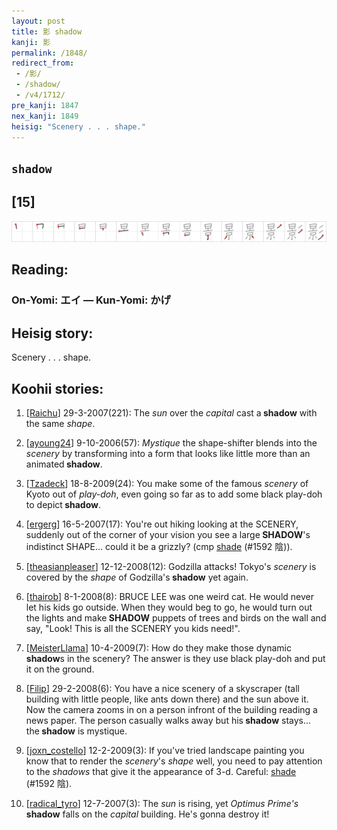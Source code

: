 ```yaml
---
layout: post
title: 影 shadow
kanji: 影
permalink: /1848/
redirect_from:
 - /影/
 - /shadow/
 - /v4/1712/
pre_kanji: 1847
nex_kanji: 1849
heisig: "Scenery . . . shape."
---
```


## `shadow`

## [15]

<div class="stroke"><img src="../images/E5BDB1.png" /></div>

## Reading:

### On-Yomi: エイ &mdash; Kun-Yomi: かげ

## Heisig story:

Scenery . . . shape.

## Koohii stories:

1) [<a href="http://kanji.koohii.com/profile/Raichu">Raichu</a>] 29-3-2007(221): The <em>sun</em> over the <em>capital</em> cast a<strong> shadow</strong> with the same <em>shape</em>.

2) [<a href="http://kanji.koohii.com/profile/ayoung24">ayoung24</a>] 9-10-2006(57): <em>Mystique</em> the shape-shifter blends into the <em>scenery</em> by transforming into a form that looks like little more than an animated<strong> shadow</strong>.

3) [<a href="http://kanji.koohii.com/profile/Tzadeck">Tzadeck</a>] 18-8-2009(24): You make some of the famous <em>scenery</em> of Kyoto out of <em>play-doh</em>, even going so far as to add some black play-doh to depict<strong> shadow</strong>.

4) [<a href="http://kanji.koohii.com/profile/ergerg">ergerg</a>] 16-5-2007(17): You&#039;re out hiking looking at the SCENERY, suddenly out of the corner of your vision you see a large<strong> SHADOW</strong>&#039;s indistinct SHAPE... could it be a grizzly? (cmp <a href="../1592">shade</a> (#1592 陰)).

5) [<a href="http://kanji.koohii.com/profile/theasianpleaser">theasianpleaser</a>] 12-12-2008(12): Godzilla attacks! Tokyo&#039;s <em>scenery</em> is covered by the <em>shape</em> of Godzilla&#039;s<strong> shadow</strong> yet again.

6) [<a href="http://kanji.koohii.com/profile/thairob">thairob</a>] 8-1-2008(8): BRUCE LEE was one weird cat. He would never let his kids go outside. When they would beg to go, he would turn out the lights and make<strong> SHADOW</strong> puppets of trees and birds on the wall and say, &quot;Look! This is all the SCENERY you kids need!&quot;.

7) [<a href="http://kanji.koohii.com/profile/MeisterLlama">MeisterLlama</a>] 10-4-2009(7): How do they make those dynamic<strong> shadow</strong>s in the scenery? The answer is they use black play-doh and put it on the ground.

8) [<a href="http://kanji.koohii.com/profile/Filip">Filip</a>] 29-2-2008(6): You have a nice scenery of a skyscraper (tall building with little people, like ants down there) and the sun above it. Now the camera zooms in on a person infront of the building reading a news paper. The person casually walks away but his<strong> shadow</strong> stays... the<strong> shadow</strong> is mystique.

9) [<a href="http://kanji.koohii.com/profile/joxn_costello">joxn_costello</a>] 12-2-2009(3): If you&#039;ve tried landscape painting you know that to render the <em>scenery</em>&#039;s <em>shape</em> well, you need to pay attention to the <em>shadows</em> that give it the appearance of 3-d. Careful: <a href="../1592">shade</a> (#1592 陰).

10) [<a href="http://kanji.koohii.com/profile/radical_tyro">radical_tyro</a>] 12-7-2007(3): The <em>sun</em> is rising, yet <em>Optimus Prime&#039;s</em><strong> shadow</strong> falls on the <em>capital</em> building. He&#039;s gonna destroy it!
